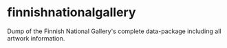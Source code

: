 finnishnationalgallery
======================

Dump of the Finnish National Gallery's complete data-package including all artwork information.
